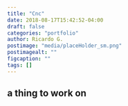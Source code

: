 ```yaml
---
title: "Cnc"
date: 2018-08-17T15:42:52-04:00
draft: false
categories: "portfolio"
author: Ricardo G.
postimage: "media/placeHolder_sm.png"
postimagealt: ""
figcaption: ""
tags: []
---
```

## a thing to work on